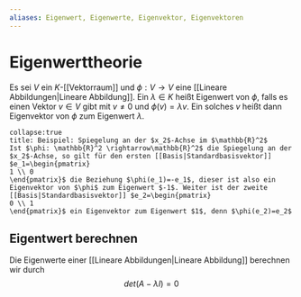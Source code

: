 ```yaml
---
aliases: Eigenwert, Eigenwerte, Eigenvektor, Eigenvektoren
---
```

# Eigenwerttheorie
Es sei $V$ ein $K$-[[Vektorraum]] und $\phi: V\rightarrow V$ eine [[Lineare Abbildungen|Lineare Abbildung]]. Ein $\lambda \in K$ heißt Eigenwert von $\phi$, falls es einen Vektor $v \in V$ gibt mit $v\neq 0$ und $\phi(v)=\lambda v$. Ein solches $v$ heißt dann Eigenvektor von $\phi$ zum Eigenwert $\lambda$.

```ad-example
collapse:true
title: Beispiel: Spiegelung an der $x_2$-Achse im $\mathbb{R}^2$
Ist $\phi: \mathbb{R}^2 \rightarrow\mathbb{R}^2$ die Spiegelung an der $x_2$-Achse, so gilt für den ersten [[Basis|Standardbasisvektor]] $e_1=\begin{pmatrix}
1 \\ 0
\end{pmatrix}$ die Beziehung $\phi(e_1)=-e_1$, dieser ist also ein Eigenvektor von $\phi$ zum Eigenwert $-1$. Weiter ist der zweite [[Basis|Standardbasisvektor]] $e_2=\begin{pmatrix}
0 \\ 1
\end{pmatrix}$ ein Eigenvektor zum Eigenwert $1$, denn $\phi(e_2)=e_2$
```
## Eigentwert berechnen
Die Eigenwerte einer [[Lineare Abbildungen|Lineare Abbildung]] berechnen wir durch
$$det(A-\lambda I)=0$$